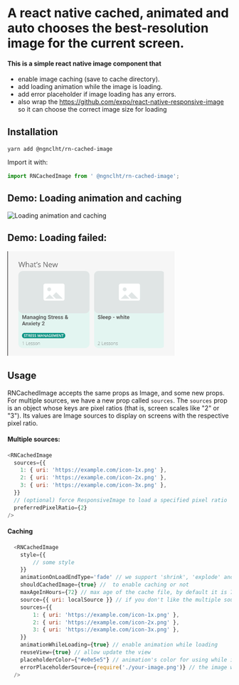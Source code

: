 # A react native cached, animated and auto chooses the best-resolution image for the current screen.
#### This is a simple react native image component that
- enable image caching (save to cache directory).
- add loading animation while the image is loading.
- add error placeholder if image loading has any errors.
- also wrap the https://github.com/expo/react-native-responsive-image so it can choose the correct image size for loading

## Installation
```
yarn add @ngnclht/rn-cached-image
```

Import it with:

```js
import RNCachedImage from ' @ngnclht/rn-cached-image';
```

## Demo: Loading animation and caching

![Loading animation and caching](demo/demo.gif)

## Demo: Loading failed:

![Error placeholder](demo/error-placeholder.png)

## Usage

RNCachedImage accepts the same props as Image, and some new props. 
For multiple sources, we have a new prop called `sources`. The `sources` prop is 
an object whose keys are pixel ratios (that is, screen scales like "2" or "3"). 
Its values are Image sources to display on screens with the respective pixel ratio.

#### Multiple sources:

```js
<RNCachedImage
  sources={{
    1: { uri: 'https://example.com/icon-1x.png' },
    2: { uri: 'https://example.com/icon-2x.png' },
    3: { uri: 'https://example.com/icon-3x.png' },
  }}
  // (optional) force ResponsiveImage to load a specified pixel ratio
  preferredPixelRatio={2}
/>
```
#### Caching

```js
  <RNCachedImage
    style={{ 
        // some style
    }}
    animationOnLoadEndType='fade' // we support 'shrink', 'explode' and 'fade'
    shouldCachedImage={true} //  to enable caching or not
    maxAgeInHours={72} // max age of the cache file, by default it is 72 hours (3 days)
    source={{ uri: localSource }} // if you don't like the multiple sources, just use this prop as usual 
    sources={{
        1: { uri: 'https://example.com/icon-1x.png' },
        2: { uri: 'https://example.com/icon-2x.png' },
        3: { uri: 'https://example.com/icon-3x.png' },
    }}
    animationWhileLoading={true} // enable animation while loading
    reuseView={true} // allow update the view
    placeholderColor={"#e0e5e5"} // animation's color for using while it is loading
    errorPlaceholderSource={require('./your-image.png')} // the image will be used to show user when image loading failed
  />
```




